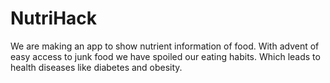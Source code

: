 # NutriHack
We are making an app to show nutrient information of food. With advent of easy access to junk food we have spoiled our eating habits. Which leads to health diseases like diabetes and obesity.


